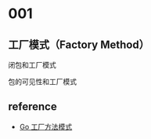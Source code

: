 # 001 
## 工厂模式（Factory Method）

闭包和工厂模式

包的可见性和工厂模式


## reference
- [Go 工厂方法模式](https://refactoringguru.cn/design-patterns/factory-method/go/example)